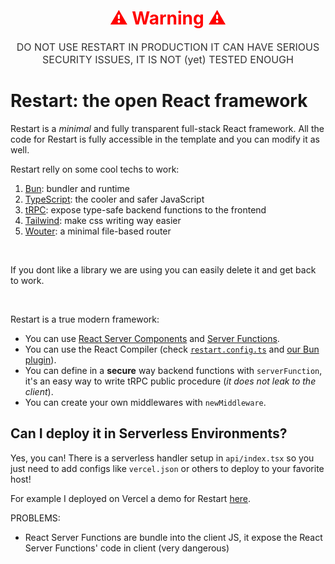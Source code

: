 <div style="text-align: center;">
        <h1 style="color: #ff0000;">⚠️ Warning ⚠️</h1>
        <p style="font-size: 16px; color: #333;">DO NOT USE RESTART IN PRODUCTION IT CAN HAVE SERIOUS SECURITY ISSUES, IT IS NOT (yet) TESTED ENOUGH</p>
</div>

# Restart: the open React framework

Restart is a *minimal* and fully transparent full-stack React framework. All the code for Restart is fully accessible in the template and you can modify it as well.

Restart relly on some cool techs to work:
1. <a href="https://bun.sh/" target="_blank">Bun</a>: bundler and runtime
2. <a href="https://typescriptlang.org/" target="_blank">TypeScript</a>: the cooler and safer JavaScript
3. <a href="https://trpc.io/" target="_blank">tRPC</a>: expose type-safe backend functions to the frontend
4. <a href="https://tailwindcss.com/" target="_blank">Tailwind</a>: make css writing way easier
5. <a href="https://github.com/molefrog/wouter" target="_blank">Wouter</a>: a minimal file-based router

<br/>

If you dont like a library we are using you can easily delete it and get back to work.

<br/>

Restart is a true modern framework:
- You can use <a href="https://react.dev/reference/rsc/server-components" target="_blank">React Server Components</a> and <a href="https://react.dev/reference/rsc/server-functions" target="_blank">Server Functions</a>.
- You can use the React Compiler (check <a href="./restart.config.ts" target="_blank">`restart.config.ts`</a> and <a href="plugins/reactCompilerPlugin.ts" target="_blank">our Bun plugin</a>).
- You can define in a **secure** way backend functions with `serverFunction`, it's an easy way to write tRPC public procedure (*it does not leak to the client*).
- You can create your own middlewares with `newMiddleware`.

## Can I deploy it in Serverless Environments?

Yes, you can! There is a serverless handler setup in `api/index.tsx` so you just need to add configs like `vercel.json` or others to deploy to your favorite host!

For example I deployed on Vercel a demo for Restart <a href="https://restart-vercel-example.vercel.app/" target="_blank">here</a>.

PROBLEMS:
- React Server Functions are bundle into the client JS, it expose the React Server Functions' code in client (very dangerous)
